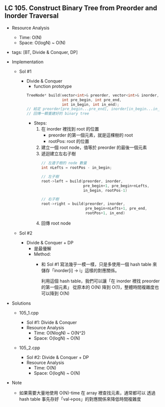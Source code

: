 ## LC 105. Construct Binary Tree from Preorder and Inorder Traversal
- Resource Analysis
    - Time: O(N)
    - Space: O(logN) ~ O(N)

- tags: [BT, Divide & Conquer, DP]

- Implementation
    - Sol #1
        - Divide & Conquer
            - function prototype
            ```C++
            TreeNode* build(vector<int>& preorder, vector<int>& inorder,
                            int pre_begin, int pre_end,
                            int in_begin, int in_end);
            // 給定 preorder[pre_begin...pre_end], inorder[in_begin...in_end]
            // 回傳一顆重建好的 binary tree
            ```
            - Steps:
                1.  在 inorder 裡找到 root 的位置 
                    - preorder 的第一個元素，就是這棵樹的 root
                    - rootPos: root 的位置
                2.  建立一個 root node，值等於 preorder 的最後一個元素
                3.  遞迴建立左右子樹
                    ```C++
                    // 左邊子樹的 node 數量
                    int nLefts = rootPos - in_begin;
                    
                    // 左子樹
                    root->left = build(preorder, inorder,
                                       pre_begin+1, pre_begin+nLefts,
                                       in_begin, rootPos-1)
                    
                    // 右子樹
                    root->right = build(preorder, inorder,
                                        pre_begin+nLefts+1, pre_end,
                                        rootPos+1, in_end)
                4. 回傳 root node  
                 
    - Sol #2
        - Divide & Conquer + DP
            - 是最優解
            - Method:
                - 和 Sol #1 寫法幾乎一模一樣，只是多使用一個 hash table 來
                  儲存「inorder[i] -> i」這樣的對應關係。
                  
                  利用這個 hash table，我們可以讓「在 inorder 裡找 preorder 的第一個元素」
                  從原本的 O(N) 降到 O(1)，整體時間複雜度也可以降到 O(N) 
                    
- Solutions
    - 105_1.cpp
        - Sol #1: Divide & Conquer
        - Resource Analysis
            - Time: O(NlogN) ~ O(N^2)
            - Space: O(logN) ~ O(N)

    - 105_2.cpp
        - Sol #2: Divide & Conquer + DP
        - Resource Analysis
            - Time: O(N)
            - Space: O(logN) ~ O(N) 

- Note
    - 如果需要大量地使用 O(N)-time 在 array 裡查找元素，通常都可以
      透過 hash table 事先存好「val->pos」的對應關係來降低時間複雜度  